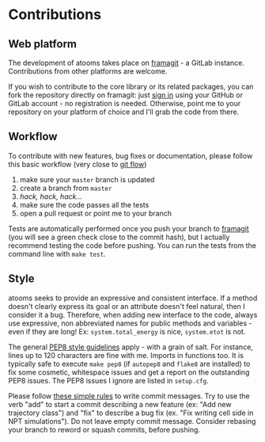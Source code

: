 Contributions
=============

Web platform
------------

The development of atooms takes place on [framagit](https://framagit.org/atooms) - a GitLab instance. Contributions from other platforms are welcome.

If you wish to contribute to the core library or its related packages, you can fork the repository directly on framagit: just [sign in](https://framagit.org/users/sign_in) using your GitHub or GitLab account - no registration is needed. Otherwise, point me to your repository on your platform of choice and I'll grab the code from there.

Workflow
--------

To contribute with new features, bug fixes or documentation, please follow this basic workflow (very close to [git flow](https://guides.github.com/introduction/flow/))

1. make sure your `master` branch is updated
2. create a branch from `master`
3. *hack, hack, hack...*
4. make sure the code passes all the tests
5. open a pull request or point me to your branch

Tests are automatically performed once you push your branch to [framagit](https://framagit.org) (you will see a green check close to the commit hash), but I actually recommend testing the code before pushing. You can run the tests from the command line with `make test`.

Style
-----

atooms seeks to provide an expressive and consistent interface. If a method doesn't clearly express its goal or an attribute doesn't feel natural, then I consider it a bug. Therefore, when adding new interface to the code, always use expressive, non abbreviated names for public methods and variables - even if they are long! Ex: `system.total_energy` is nice, `system.etot` is not.

The general [PEP8 style guidelines](https://www.python.org/dev/peps/pep-0008/) apply - with a grain of salt. For instance, lines up to 120 characters are fine with me. Imports in functions too. It is typically safe to execute `make pep8` (if `autopep8` and `flake8` are installed) to fix some cosmetic, whitespace issues and get a report on the outstanding PEP8 issues. The PEP8 issues I ignore are listed in `setup.cfg`.

Please follow [these simple rules](https://chris.beams.io/posts/git-commit/) to write commit messages. Try to use the verb "add" to start a commit describing a new feature (ex: "Add new trajectory class") and "fix" to describe a bug fix (ex. "Fix writing cell side in NPT simulations"). Do not leave empty commit message. Consider rebasing your branch to reword or squash commits, before pushing.
